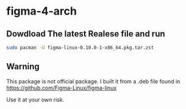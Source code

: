 # figma-4-arch


## Dowdload The latest Realese file and run

```bash
sudo pacman -U figma-linux-0.10.0-1-x86_64.pkg.tar.zst 
```


## Warning
This package is not official package. 
I built it from a .deb file found in https://github.com/Figma-Linux/figma-linux

Use it at your own risk.
